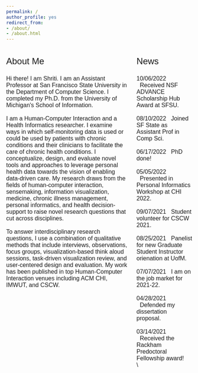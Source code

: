 ```yaml
---
permalink: /
author_profile: yes
redirect_from:
- /about/
- /about.html
---
```


<style>
.column-left{
  float: left;
  width: 65%;
  text-align: left;
  font-family: arial;
  font-size: 12pt;
}

.column-right{
  float: right;
  width: 30%;
  text-align: left;
  font-family: arial;
  font-size: 12pt;
}
</style>

<div class="column-left">
<p style="font-size: 18pt; font-style: bold;">About Me</p>

Hi there! I am Shriti. I am an Assistant Professor at San Francisco State University in the Department of Computer Science. I completed my Ph.D. from the University of Michigan's School of Information.\
\
I am a Human-Computer Interaction and a Health Informatics researcher. I examine ways in which self-monitoring data is used or could be used by patients with chronic conditions and their clinicians to facilitate the care of chronic health conditions. I conceptualize, design, and evaluate novel tools and approaches to leverage personal health data towards the vision of enabling data-driven care. My research draws from the fields of human-computer interaction, sensemaking, information visualization, medicine, chronic illness management, personal informatics, and health decision-support to raise novel research questions that cut across disciplines.\
\
To answer interdisciplinary research questions, I use a combination of qualitative methods that include interviews, observations, focus groups, visualization-based think aloud sessions, task-driven visualization review, and user-centered design and evaluation. My work has been published in top Human-Computer Interaction venues including ACM CHI, IMWUT, and CSCW.  
</div>

<div class="column-right">
<p style="font-size: 18pt; font-style: bold;">News</p>

10/06/2022    &nbsp;&nbsp;Received NSF ADVANCE Scholarship Hub Award at SFSU.\
\
08/10/2022    &nbsp;&nbsp;Joined SF State as Assistant Prof in Comp Sci.\
\
06/17/2022    &nbsp;&nbsp;PhD done!\
\
05/05/2022    &nbsp;&nbsp;Presented in Personal Informatics Workshop at CHI 2022.\
\
09/07/2021    &nbsp;&nbsp;Student volunteer for CSCW 2021.\
\
08/25/2021    &nbsp;&nbsp;Panelist for new Graduate Student Instructor orienation at UofM.\
\
07/07/2021    &nbsp;&nbsp;I am on the job market for 2021-22.\
\
04/28/2021    &nbsp;&nbsp;Defended my dissertation proposal.\
\
03/14/2021    &nbsp;&nbsp;Received the Rackham Predoctoral Fellowship award!\
\
</div>
